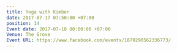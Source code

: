 ```yaml
---
title: Yoga with Kimber
date: 2017-07-17 07:50:00 +07:00
position: 14
Event date: 2017-07-18 00:00:00 +07:00
Venue: The Grove
Event URL: https://www.facebook.com/events/1879290562336773/
---
```


